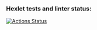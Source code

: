 ### Hexlet tests and linter status:
[![Actions Status](https://github.com/TonyIIO/frontend-project-46/actions/workflows/hexlet-check.yml/badge.svg)](https://github.com/TonyIIO/frontend-project-46/actions)
